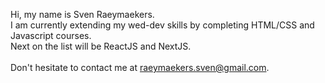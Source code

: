 Hi, my name is Sven Raeymaekers.\
I am currently extending my wed-dev skills by completing HTML/CSS and Javascript courses.\
Next on the list will be ReactJS and NextJS. \
<br>
Don't hesitate to contact me at raeymaekers.sven@gmail.com.

<!---
SvenRaeymaekers/SvenRaeymaekers is a ✨ special ✨ repository because its `README.md` (this file) appears on your GitHub profile.
You can click the Preview link to take a look at your changes.
--->
